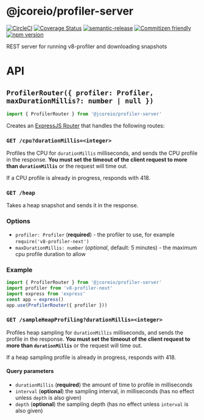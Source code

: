 # @jcoreio/profiler-server

[![CircleCI](https://circleci.com/gh/jcoreio/profiler-server.svg?style=svg)](https://circleci.com/gh/jcoreio/profiler-server)
[![Coverage Status](https://codecov.io/gh/jcoreio/profiler-server/branch/master/graph/badge.svg)](https://codecov.io/gh/jcoreio/profiler-server)
[![semantic-release](https://img.shields.io/badge/%20%20%F0%9F%93%A6%F0%9F%9A%80-semantic--release-e10079.svg)](https://github.com/semantic-release/semantic-release)
[![Commitizen friendly](https://img.shields.io/badge/commitizen-friendly-brightgreen.svg)](http://commitizen.github.io/cz-cli/)
[![npm version](https://badge.fury.io/js/%40jcoreio%2Fprofiler-server.svg)](https://badge.fury.io/js/%40jcoreio%2Fprofiler-server)

REST server for running v8-profiler and downloading snapshots

# API

## `ProfilerRouter({ profiler: Profiler, maxDurationMillis?: number | null })`

```js
import { ProfilerRouter } from '@jcoreio/profiler-server'
```

Creates an [ExpressJS Router](https://devdocs.io/express/index#express.router) that handles
the following routes:

### `GET /cpu?durationMillis=<integer>`

Profiles the CPU for `durationMillis` milliseconds, and sends the CPU profile in the response.
**You must set the timeout of the client request to more than `durationMillis`** or the request
will time out.

If a CPU profile is already in progress, responds with 418.

### `GET /heap`

Takes a heap snapshot and sends it in the response.

### Options

- `profiler: Profiler` (**required**) - the profiler to use, for example `require('v8-profiler-next')`
- `maxDurationMillis: number` (_optional_, default: 5 minutes) - the maximum cpu profile duration to allow

### Example

```js
import { ProfilerRouter } from '@jcoreio/profiler-server'
import profiler from 'v8-profiler-next'
import express from 'express'
const app = express()
app.use(ProfilerRouter({ profiler }))
```

### `GET /sampleHeapProfiling?durationMillis=<integer>`

Profiles heap sampling for `durationMillis` milliseconds, and sends the profile in the response.
**You must set the timeout of the client request to more than `durationMillis`** or the request
will time out.

If a heap sampling profile is already in progress, responds with 418.

#### Query parameters

- `durationMillis` (**required**) the amount of time to profile in milliseconds
- `interval` (**optional**) the sampling interval, in milliseconds (has no effect unless `depth` is also given)
- `depth` (**optional**) the sampling depth (has no effect unless `interval` is also given)
